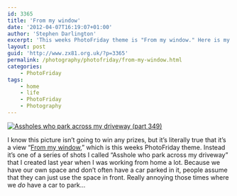 ```yaml
---
id: 3365
title: 'From my window'
date: '2012-04-07T16:19:07+01:00'
author: 'Stephen Darlington'
excerpt: 'This weeks PhotoFriday theme is "From my window." Here is my entry.'
layout: post
guid: 'http://www.zx81.org.uk/?p=3365'
permalink: /photography/photofriday/from-my-window.html
categories:
    - PhotoFriday
tags:
    - home
    - life
    - PhotoFriday
    - Photography
---
```


[![Assholes who park across my driveway (part 349)](https://i0.wp.com/farm8.staticflickr.com/7210/7053765039_0241a122f9.jpg?resize=500%2C500)](http://www.flickr.com/photos/stephendarlington/7053765039/ "Assholes who park across my driveway (part 349) by stephendarlington, on Flickr")

I know this picture isn’t going to win any prizes, but it’s literally true that it’s a view “[From my window](http://www.photofriday.com/archives/challenge/001176.php),” which is this weeks PhotoFriday theme. Instead it’s one of a series of shots I called “Asshole who park across my driveway” that I created last year when I was working from home a lot. Because we have our own space and don’t often have a car parked in it, people assume that they can just use the space in front. Really annoying those times where we *do* have a car to park…
